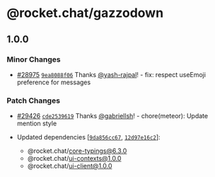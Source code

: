 # @rocket.chat/gazzodown

## 1.0.0

### Minor Changes

- [#28975](https://github.com/RocketChat/Rocket.Chat/pull/28975) [`9ea8088f06`](https://github.com/RocketChat/Rocket.Chat/commit/9ea8088f0621900fa7a11156a89f7447482e4df8) Thanks [@yash-rajpal](https://github.com/yash-rajpal)! - fix: respect useEmoji preference for messages

### Patch Changes

- [#29426](https://github.com/RocketChat/Rocket.Chat/pull/29426) [`cde2539619`](https://github.com/RocketChat/Rocket.Chat/commit/cde253961940855cbf94ed10a84ddd1b1b9ff613) Thanks [@gabriellsh](https://github.com/gabriellsh)! - chore(meteor): Update mention style

- Updated dependencies [[`9da856cc67`](https://github.com/RocketChat/Rocket.Chat/commit/9da856cc67e0264db4c39ce5324f961fa0906779), [`12d97e16c2`](https://github.com/RocketChat/Rocket.Chat/commit/12d97e16c2e12639944d35a4c59c0edba1fb5d2f)]:
  - @rocket.chat/core-typings@6.3.0
  - @rocket.chat/ui-contexts@1.0.0
  - @rocket.chat/ui-client@1.0.0
